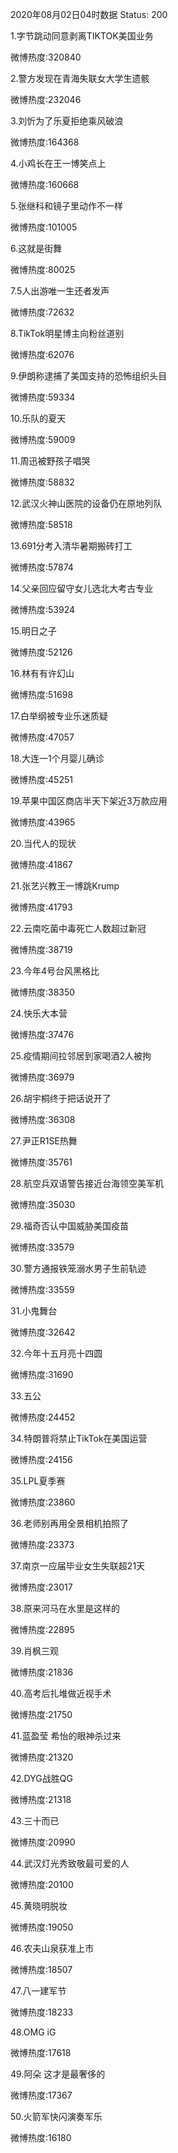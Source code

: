 2020年08月02日04时数据
Status: 200

1.字节跳动同意剥离TIKTOK美国业务

微博热度:320840

2.警方发现在青海失联女大学生遗骸

微博热度:232046

3.刘忻为了乐夏拒绝乘风破浪

微博热度:164368

4.小鸡长在王一博笑点上

微博热度:160668

5.张继科和镜子里动作不一样

微博热度:101005

6.这就是街舞

微博热度:80025

7.5人出游唯一生还者发声

微博热度:72632

8.TikTok明星博主向粉丝道别

微博热度:62076

9.伊朗称逮捕了美国支持的恐怖组织头目

微博热度:59334

10.乐队的夏天

微博热度:59009

11.周迅被野孩子唱哭

微博热度:58832

12.武汉火神山医院的设备仍在原地列队

微博热度:58518

13.691分考入清华暑期搬砖打工

微博热度:57874

14.父亲回应留守女儿选北大考古专业

微博热度:53924

15.明日之子

微博热度:52126

16.林有有许幻山

微博热度:51698

17.白举纲被专业乐迷质疑

微博热度:47057

18.大连一1个月婴儿确诊

微博热度:45251

19.苹果中国区商店半天下架近3万款应用

微博热度:43965

20.当代人的现状

微博热度:41867

21.张艺兴教王一博跳Krump

微博热度:41793

22.云南吃菌中毒死亡人数超过新冠

微博热度:38719

23.今年4号台风黑格比

微博热度:38350

24.快乐大本营

微博热度:37476

25.疫情期间拉邻居到家喝酒2人被拘

微博热度:36979

26.胡宇桐终于把话说开了

微博热度:36308

27.尹正R1SE热舞

微博热度:35761

28.航空兵双语警告接近台海领空美军机

微博热度:35030

29.福奇否认中国威胁美国疫苗

微博热度:33579

30.警方通报铁笼溺水男子生前轨迹

微博热度:33559

31.小鬼舞台

微博热度:32642

32.今年十五月亮十四圆

微博热度:31690

33.五公

微博热度:24452

34.特朗普将禁止TikTok在美国运营

微博热度:24156

35.LPL夏季赛

微博热度:23860

36.老师别再用全景相机拍照了

微博热度:23373

37.南京一应届毕业女生失联超21天

微博热度:23017

38.原来河马在水里是这样的

微博热度:22895

39.肖枫三观

微博热度:21836

40.高考后扎堆做近视手术

微博热度:21750

41.蓝盈莹 希怡的眼神杀过来

微博热度:21320

42.DYG战胜QG

微博热度:21318

43.三十而已

微博热度:20990

44.武汉灯光秀致敬最可爱的人

微博热度:20100

45.黄晓明脱妆

微博热度:19050

46.农夫山泉获准上市

微博热度:18507

47.八一建军节

微博热度:18233

48.OMG iG

微博热度:17618

49.阿朵 这才是最奢侈的

微博热度:17367

50.火箭军快闪演奏军乐

微博热度:16180

